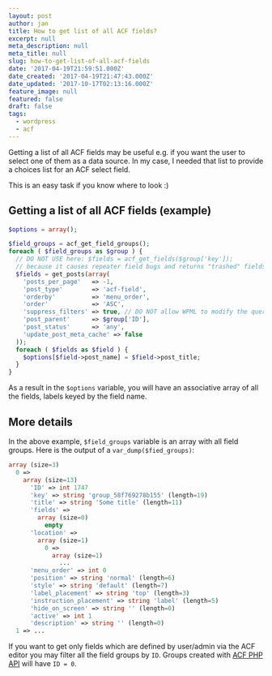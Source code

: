 ```yaml
---
layout: post
author: jan
title: How to get list of all ACF fields?
excerpt: null
meta_description: null
meta_title: null
slug: how-to-get-list-of-all-acf-fields
date: '2017-04-19T21:59:51.000Z'
date_created: '2017-04-19T21:47:43.000Z'
date_updated: '2017-10-17T02:13:16.000Z'
feature_image: null
featured: false
draft: false
tags:
  - wordpress
  - acf
---
```

Getting a list of all ACF fields may be useful e.g. if you want the user to select one of them as a data source. In my case, I needed that list to provide a choices list for an ACF select field.

This is an easy task if you know where to look :)

## Getting a list of all ACF fields (example)
```php
$options = array();

$field_groups = acf_get_field_groups();
foreach ( $field_groups as $group ) {
  // DO NOT USE here: $fields = acf_get_fields($group['key']);
  // because it causes repeater field bugs and returns "trashed" fields
  $fields = get_posts(array(
    'posts_per_page'   => -1,
    'post_type'        => 'acf-field',
    'orderby'          => 'menu_order',
    'order'            => 'ASC',
    'suppress_filters' => true, // DO NOT allow WPML to modify the query
    'post_parent'      => $group['ID'],
    'post_status'      => 'any',
    'update_post_meta_cache' => false
  ));
  foreach ( $fields as $field ) {
    $options[$field->post_name] = $field->post_title;
  }
}
```

As a result in the `$options` variable, you will have an associative array of all the fields, labels keyed by the field name.

## More details
In the above example, `$field_groups` variable is an array with all field groups. Here is the output of a `var_dump($fied_groups)`:
```php
array (size=3)
  0 =>
    array (size=13)
      'ID' => int 1747
      'key' => string 'group_58f769278b155' (length=19)
      'title' => string 'Some title' (length=11)
      'fields' =>
        array (size=0)
          empty
      'location' =>
        array (size=1)
          0 =>
            array (size=1)
              ...
      'menu_order' => int 0
      'position' => string 'normal' (length=6)
      'style' => string 'default' (length=7)
      'label_placement' => string 'top' (length=3)
      'instruction_placement' => string 'label' (length=5)
      'hide_on_screen' => string '' (length=0)
      'active' => int 1
      'description' => string '' (length=0)
  1 => ...
```
If you want to get only fields which are defined by user/admin via the ACF editor you may filter all the field groups by `ID`. Groups created with [ACF PHP API](https://www.advancedcustomfields.com/resources/register-fields-via-php/) will have `ID = 0`.
